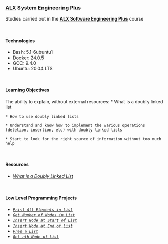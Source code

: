 ### [ALX](https://www.alxafrica.com/) System Engineering Plus

Studies carried out in the **[ALX Software Engineering Plus](https://www.alxafrica.com/software-engineering-plus/)** course

<br />

#### Technologies

* Bash:     5.1-6ubuntu1
* Docker:   24.0.5
* GCC:      9.4.0
* Ubuntu:   20.04 LTS

<br />

#### Learning Objectives

The ability to explain, without external resources:
	* What is a doubly linked list

	* How to use doubly linked lists

	* Understand and know how to implement the various operations (deletion, insertion, etc) with doubly linked lists

	* Start to look for the right source of information without too much help

<br />

#### Resources

* _[What is a Doubly Linked List](https://www.youtube.com/watch?v=k0pjD12bzP0)_

<br />

#### Low Level Programming Projects

* _[`Print All Elements in List`](0-print_dlistint.c)_
* _[`Get Number of Nodes in List`](1-dlistint_len.c)_
* _[`Insert Node at Start of List`](2-add_dnodeint.c)_
* _[`Insert Node at End of List`](3-add_dnodeint_end.c)_
* _[`Free a List`](4-free_dlistint.c)_
* _[`Get nth Node of List`](5-get_dnodeint.c)_

<br />

